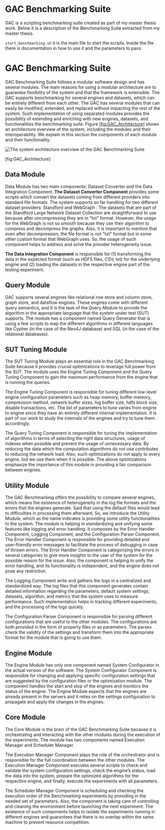 #  GAC Benchmarking Suite
GAC is a scripting benchmarking suite created as part of my master thesis work. Below it is a description of the Benchmarking Suite extracted from my master thesis.

``start_benchmarking.sh`` it is the main file to start the scripts. Inside the file there is documentation in how to use it and the parameters to pass. 

# GAC Benchmarking Suite

GAC Benchmarking Suite follows a modular software design and has several
modules. The main reasons for using a modular architecture are to
guarantee flexibility of the system and that the framework is
extensible. The GAC supports benchmarking for several engines and
datasets, which can be entirely different from each other. The GAC has
several modules that can easily be modified, extended, and replaced
without impacting the rest of the system. Such implementation of using
separated modules provides the possibility of extending and enriching
with new engines, datasets, and functionalities the benchmarking suite.
Figure [\[fig:GAC\_Architecture\]](#fig:GAC_Architecture) shows an
architecture overview of the system, including the modules and their
interoperability. We explain in this section the components of each
module and their functionality.

![The system architecture overview of the GAC Benchmarking
Suite](GAC_Architecture.png)  

<span id="fig:GAC_Architecture" label="fig:GAC_Architecture">\[fig:GAC\_Architecture\]</span>

## Data Module

Data Module has two main components: Dataset Converter and the Data
Integration Component. **The Dataset Converter Component** provides some
scripts which convert the datasets coming from different providers into
standard file formats. The system supports so far handling for two
different dataset providers: Standford  and WebGraph  . The datasets
that are part of the Standford Large Network Dataset Collection are
straightforward to use because after uncompressing they are in "txt"
format. However, the usage for the WebGraph is not so smooth because
they use their algorithm to compress and decompress the graphs. Also, it
is important to mention that even after decompression, the file format
is not "txt" format but in some other custom format that WebGraph uses.
So, the usage of such component helps to address and solve the provider
heterogeneity issue.

**The Data Integration Component** is responsible for (1) transforming
the data in the expected format (such as HDFS files, CSV, txt) for the
underlying engine and (2) loading the datasets in the respective engine
part of the testing experiment.

## Query Module

GAC supports several engines like relational row store and column store,
graph store, and dataflow engines. These engines come with different
query semantics, and it is the task of the Query Module to provide the
algorithm in the appropriate language that the system under test (SUT)
supports. The module has a component named Query Generator that is using
a few scripts to map the different algorithms in different languages
like Cypher (in the case of the Neo4J database) and SQL (in the case of
the relational databases).

## SUT Tuning Module

The SUT Tuning Module plays an essential role in the GAC Benchmarking
Suite because it provides crucial optimizations to leverage full power
from the SUT. The module uses the Engine Tuning Component and the Query
Tuning Component to gain the maximum performance from the engine that is
running the queries.

The Engine Tuning Component is responsible for tuning different
low-level engine configuration parameters such as heap memory, buffer
memory, compression method, network buffer sizes, log buffer size, hdfs
block size, disable transactions, etc. The list of parameters to tune
varies from engine to engine since they have an entirely different
internal implementation. It is part of our work to study the internals
of the engines and try to tune them accordingly.

The Query Tuning Component is responsible for tuning the implementation
of algorithms in terms of selecting the right data structures, usage of
indexes when possible and prevent the usage of unnecessary data. By
reducing the data which the computation algorithms do not use
contributes to reducing the network load. Also, such optimizations do
not apply to every engine, but we use them when it is possible. The
above optimizations emphasize the importance of this module in providing
a fair comparison between engines.

## Utility Module

The GAC Benchmarking offers the possibility to compare several engines,
which means the existence of heterogeneity in the log file formats and
the errors that the engines generate. Said that using the default files
would lead to difficulties in processing them afterward. So, we
introduce the Utility Module, which as the name indicates is providing
some utility functionalities to the system. The module is helping in
standardizing and unifying some features like logging and error
handling. It composes by the Error Handler Component, Logging Component,
and the Configuration Parser Component. The Error Handler Component is
responsible for providing detailed and user-friendly error messages to
facilitate the process of debugging in case of thrown errors. The Error
Handler Component is categorizing the errors in several categories to
give more insights to the user of the system for the possible reason for
the issue. Also, the component is helping to unify the error handling,
and its functionality is independent, and the engine does not pose any
restriction.

The Logging Component write and gathers the logs in a centralized and
standardized way. The log files that this component generates contain
detailed information regarding the parameters, default system settings,
datasets, algorithm, and metrics that the system uses to measure
performance. Such implementation helps in tracking different
experiments, and the processing of the logs quickly.

The Configuration Parser Component is responsible for parsing different
configurations that are useful to the other modules. The configurations
are both provided in the form of property files or as parameters. The
parses check the validity of the settings and transform them into the
appropriate format for the module that is going to use them.

## Engine Module

The Engine Module has only one component named System Configurator in
the actual version of the software. The System Configurator Component is
responsible for changing and applying specific configuration settings
that are suggested by the configuration files or the optimization
module. The component handles the start and stop of the engines and
monitors the status of the engine. The Engine Module expects that the
engines are already present in the servers and it relies on the settings
configuration to propagate and apply the changes in the engines.

## Core Module

The Core Module is the brain of the GAC Benchmarking Suite because it is
orchestrating and interacting with the other modules during the
execution of the experiments. The module has two components named
Execution Manager and Scheduler Manager.

The Execution Manager Component plays the role of the orchestrator and
is responsible for the full coordination between the other modules. The
Execution Manager Component executes several scripts to check and
validate the system configuration settings, check the engine’s status,
load the data into the system, prepare the optimized algorithms for the
respective engine, and finally, execute the experiments with all
parameters.

The Scheduler Manager Component is scheduling and checking the execution
order of the Benchmarking experiments by providing in the needed set of
parameters. Also, the component is taking care of controlling and
cleaning the environment before launching the next experiment. The
existence of such components helps to isolate the experiments running in
different engines and guarantees that there is no overlap within the
same machine to prevent resource competition.
